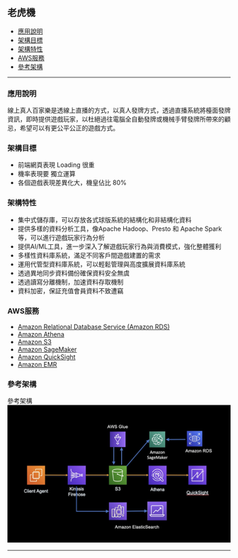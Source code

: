 <h2 id="Game1">老虎機</h2>

*   [應用說明](#Game11)
*   [架構目標](#Game12)
*   [架構特性](#Game13)
*   [AWS服務](#Game14)
*   [參考架構](#Game15)
* * *



<h3 id="Game11">應用說明</h3>

線上真人百家樂是透線上直播的方式，以真人發牌方式，透過直播系統將檯面發牌資訊，即時提供遊戲玩家，以杜絕過往電腦全自動發牌或機械手臂發牌所帶來的顧忌，希望可以有更公平公正的遊戲方式。

<h3 id="Game12">架構目標</h3>

-  前端網頁表現 Loading 很重
-  機率表現要 獨立運算
-  各個遊戲表現差異化大，機皇佔比 80%

<h3 id="Game13">架構特性</h3>

- 集中式儲存庫，可以存放各式球版系統的結構化和非結構化資料
- 提供多樣的資料分析工具，像Apache Hadoop、Presto 和 Apache Spark 等，可以進行遊戲玩家行為分析
- 提供AI/ML工具，進一步深入了解遊戲玩家行為與消費模式，強化整體獲利
- 多樣性資料庫系統，滿足不同客戶間遊戲建置的需求
- 運用代管型資料庫系統，可以輕鬆管理與高度擴展資料庫系統
- 透過異地同步資料備份確保資料安全無虞
- 透過讀寫分離機制，加速資料存取機制
- 資料加密，保証充值會員資料不致遭竊

<h3 id="Game14">AWS服務</h3>

- [Amazon Relational Database Service (Amazon RDS)](https://aws.amazon.com/tw/rds/)
- [Amazon Athena](https://aws.amazon.com/tw/athena/)
- [Amazon S3](https://aws.amazon.com/tw/s3/)
- [Amazon SageMaker](https://aws.amazon.com/tw/sagemaker/)
- [Amazon QuickSight](https://aws.amazon.com/tw/quicksight/)
- [Amazon EMR](https://aws.amazon.com/tw/emr/)


<h3 id="Game15">參考架構</h3>

參考架構
![Alt text](Game7.jpg)


* * *

